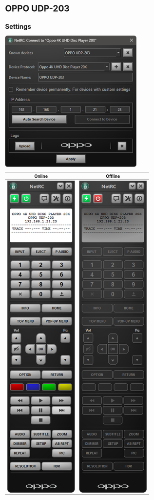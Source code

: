 # OPPO UDP-203

## Settings
![Offline](./settings.png)


Online | Offline 
------------ | ------------- 
![Online](./Oppo-203.png) | ![Offline](./Oppo-203-poff.png) 




